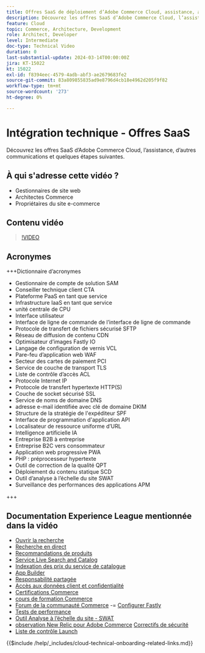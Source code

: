 ```yaml
---
title: Offres SaaS de déploiement d’Adobe Commerce Cloud, assistance, autres communications et quelques étapes suivantes
description: Découvrez les offres SaaS d’Adobe Commerce Cloud, l’assistance, d’autres communications et quelques étapes suivantes.
feature: Cloud
topic: Commerce, Architecture, Development
role: Architect, Developer
level: Intermediate
doc-type: Technical Video
duration: 0
last-substantial-update: 2024-03-14T00:00:00Z
jira: KT-15022
kt: 15022
exl-id: f8394eec-4579-4adb-abf3-ae2679683fe2
source-git-commit: 83a809855835ad9e8796d4cb18e4962d205f9f82
workflow-type: tm+mt
source-wordcount: '273'
ht-degree: 0%

---
```


# Intégration technique - Offres SaaS

Découvrez les offres SaaS d’Adobe Commerce Cloud, l’assistance, d’autres communications et quelques étapes suivantes.

## À qui s&#39;adresse cette vidéo ?

- Gestionnaires de site web
- Architectes Commerce
- Propriétaires du site e-commerce

## Contenu vidéo

>[!VIDEO](https://video.tv.adobe.com/v/3432833?learn=on&enablevpops&captions=fre_fr)

## Acronymes

+++Dictionnaire d’acronymes

- Gestionnaire de compte de solution SAM
- Conseiller technique client CTA
- Plateforme PaaS en tant que service
- Infrastructure IaaS en tant que service
- unité centrale de CPU
- Interface utilisateur
- Interface de ligne de commande de l’interface de ligne de commande
- Protocole de transfert de fichiers sécurisé SFTP
- Réseau de diffusion de contenu CDN
- Optimisateur d’images Fastly IO
- Langage de configuration de vernis VCL
- Pare-feu d’application web WAF
- Secteur des cartes de paiement PCI
- Service de couche de transport TLS
- Liste de contrôle d’accès ACL
- Protocole Internet IP
- Protocole de transfert hypertexte HTTP(S)
- Couche de socket sécurisé SSL
- Service de noms de domaine DNS
- adresse e-mail identifiée avec clé de domaine DKIM
- Structure de la stratégie de l&#39;expéditeur SPF
- Interface de programmation d&#39;application API
- Localisateur de ressource uniforme d’URL
- Intelligence artificielle IA
- Entreprise B2B à entreprise
- Entreprise B2C vers consommateur
- Application web progressive PWA
- PHP : préprocesseur hypertexte
- Outil de correction de la qualité QPT
- Déploiement du contenu statique SCD
- Outil d’analyse à l’échelle du site SWAT
- Surveillance des performances des applications APM

+++

## Documentation Experience League mentionnée dans la vidéo

- [Ouvrir la recherche](https://experienceleague.adobe.com/docs/commerce-cloud-service/user-guide/configure/service/opensearch.html?lang=fr)
- [Recherche en direct](https://experienceleague.adobe.com/docs/commerce-merchant-services/live-search/overview.html?lang=fr)
- [Recommandations de produits](https://experienceleague.adobe.com/docs/commerce-merchant-services/product-recommendations/overview.html?lang=fr)
- [Service Live Search and Catalog](https://experienceleague.adobe.com/docs/events/adobe-developers-live-recordings/2023/nov2023/nov-commerce/commerce-search-and-catalog-service.html?lang=fr)
- [Indexation des prix du service de catalogue](https://experienceleague.adobe.com/docs/commerce-merchant-services/price-indexer/price-indexing.html?lang=fr)
- [App Builder](https://experienceleague.adobe.com/docs/commerce-learn/tutorials/adobe-developer-app-builder/app-builder-technical-overview.html?lang=fr)
- [Responsabilité partagée](https://experienceleague.adobe.com/docs/commerce-operations/security-and-compliance/shared-responsibility.html?lang=fr)
- [Accès aux données client et confidentialité](https://experienceleague.adobe.com/docs/commerce-knowledge-base/kb/announcements/commerce-announcements/adobe-support-customer-data-access-and-privacy.html?lang=fr)
- [Certifications Commerce](https://experienceleague.adobe.com/docs/certification/program/technical-certifications/ac/ac-overview.html?lang=fr)
- [cours de formation Commerce](https://learning.adobe.com/catalog.html?products=Commerce)
- [Forum de la communauté Commerce](https://community.magento.com/)
-= [Configurer Fastly](https://experienceleague.adobe.com/docs/commerce-cloud-service/user-guide/cdn/setup-fastly/fastly-configuration.html?lang=fr)
- [Tests de performance](https://experienceleague.adobe.com/fr/docs/commerce-operations/implementation-playbook/best-practices/maintenance/backend-performance)
- [Outil Analyse à l’échelle du site - SWAT](https://experienceleague.adobe.com/docs/commerce-knowledge-base/kb/support-tools/site-wide-analysis-tool/swat-tool-overview.html?lang=fr&)
- [observation New Relic pour Adobe Commerce](https://experienceleague.adobe.com/docs/commerce-operations/tools/observation-for-adobe-commerce/intro.html?lang=fr)
  [Correctifs de sécurité](https://experienceleague.adobe.com/docs/commerce-operations/release/notes/security-patches/overview.html?lang=fr)
- [Liste de contrôle Launch](https://experienceleague.adobe.com/docs/commerce-cloud-service/user-guide/launch/checklist.html?lang=fr)

{{$include /help/_includes/cloud-technical-onboarding-related-links.md}}
